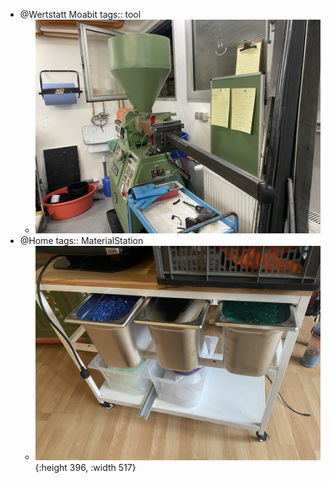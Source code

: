 - @Wertstatt Moabit
  tags:: tool
	- ![The Beam Extruder in action](../assets/D02D314B-E74F-467B-98A6-44CF412CE7D1_1_105_c_1740437068533_0.jpeg)
- @Home
  tags:: MaterialStation
	- ![Prototype Material Station](../assets/A98577FC-923B-4AD1-BC4F-D4CF2633454B_1_105_c_1740437137186_0.jpeg){:height 396, :width 517}